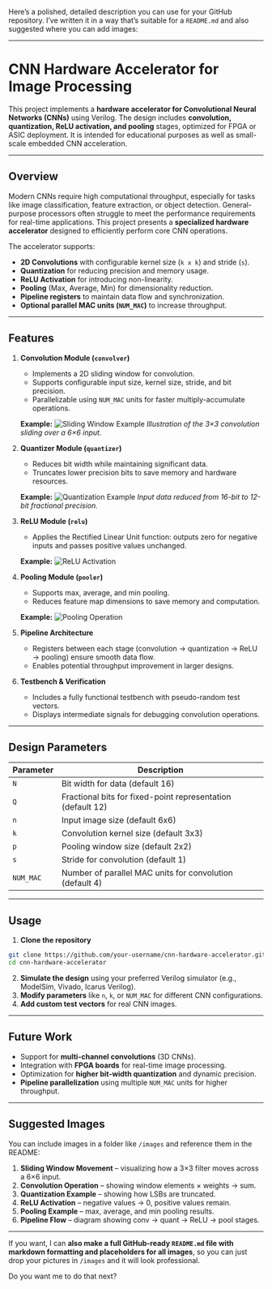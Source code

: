 Here’s a polished, detailed description you can use for your GitHub repository. I’ve written it in a way that’s suitable for a `README.md` and also suggested where you can add images:

---

# CNN Hardware Accelerator for Image Processing

This project implements a **hardware accelerator for Convolutional Neural Networks (CNNs)** using Verilog. The design includes **convolution, quantization, ReLU activation, and pooling** stages, optimized for FPGA or ASIC deployment. It is intended for educational purposes as well as small-scale embedded CNN acceleration.

---

## Overview

Modern CNNs require high computational throughput, especially for tasks like image classification, feature extraction, or object detection. General-purpose processors often struggle to meet the performance requirements for real-time applications. This project presents a **specialized hardware accelerator** designed to efficiently perform core CNN operations.

The accelerator supports:

* **2D Convolutions** with configurable kernel size (`k x k`) and stride (`s`).
* **Quantization** for reducing precision and memory usage.
* **ReLU Activation** for introducing non-linearity.
* **Pooling** (Max, Average, Min) for dimensionality reduction.
* **Pipeline registers** to maintain data flow and synchronization.
* **Optional parallel MAC units (`NUM_MAC`)** to increase throughput.

---

## Features

1. **Convolution Module (`convolver`)**

   * Implements a 2D sliding window for convolution.
   * Supports configurable input size, kernel size, stride, and bit precision.
   * Parallelizable using `NUM_MAC` units for faster multiply-accumulate operations.

   **Example:**
   ![Sliding Window Example](images/sliding_window.png)
   *Illustration of the 3×3 convolution sliding over a 6×6 input.*

2. **Quantizer Module (`quantizer`)**

   * Reduces bit width while maintaining significant data.
   * Truncates lower precision bits to save memory and hardware resources.

   **Example:**
   ![Quantization Example](images/quantization.png)
   *Input data reduced from 16-bit to 12-bit fractional precision.*

3. **ReLU Module (`relu`)**

   * Applies the Rectified Linear Unit function: outputs zero for negative inputs and passes positive values unchanged.

   **Example:**
   ![ReLU Activation](images/relu.png)

4. **Pooling Module (`pooler`)**

   * Supports max, average, and min pooling.
   * Reduces feature map dimensions to save memory and computation.

   **Example:**
   ![Pooling Operation](images/pooling.png)

5. **Pipeline Architecture**

   * Registers between each stage (convolution → quantization → ReLU → pooling) ensure smooth data flow.
   * Enables potential throughput improvement in larger designs.

6. **Testbench & Verification**

   * Includes a fully functional testbench with pseudo-random test vectors.
   * Displays intermediate signals for debugging convolution operations.

---

## Design Parameters

| Parameter | Description                                                 |
| --------- | ----------------------------------------------------------- |
| `N`       | Bit width for data (default 16)                             |
| `Q`       | Fractional bits for fixed-point representation (default 12) |
| `n`       | Input image size (default 6x6)                              |
| `k`       | Convolution kernel size (default 3x3)                       |
| `p`       | Pooling window size (default 2x2)                           |
| `s`       | Stride for convolution (default 1)                          |
| `NUM_MAC` | Number of parallel MAC units for convolution (default 4)    |

---

## Usage

1. **Clone the repository**

```bash
git clone https://github.com/your-username/cnn-hardware-accelerator.git
cd cnn-hardware-accelerator
```

2. **Simulate the design** using your preferred Verilog simulator (e.g., ModelSim, Vivado, Icarus Verilog).
3. **Modify parameters** like `n`, `k`, or `NUM_MAC` for different CNN configurations.
4. **Add custom test vectors** for real CNN images.

---

## Future Work

* Support for **multi-channel convolutions** (3D CNNs).
* Integration with **FPGA boards** for real-time image processing.
* Optimization for **higher bit-width quantization** and dynamic precision.
* **Pipeline parallelization** using multiple `NUM_MAC` units for higher throughput.

---

## Suggested Images

You can include images in a folder like `/images` and reference them in the README:

1. **Sliding Window Movement** – visualizing how a 3×3 filter moves across a 6×6 input.
2. **Convolution Operation** – showing window elements × weights → sum.
3. **Quantization Example** – showing how LSBs are truncated.
4. **ReLU Activation** – negative values → 0, positive values remain.
5. **Pooling Example** – max, average, and min pooling results.
6. **Pipeline Flow** – diagram showing conv → quant → ReLU → pool stages.

---

If you want, I can **also make a full GitHub-ready `README.md` file with markdown formatting and placeholders for all images**, so you can just drop your pictures in `/images` and it will look professional.

Do you want me to do that next?
